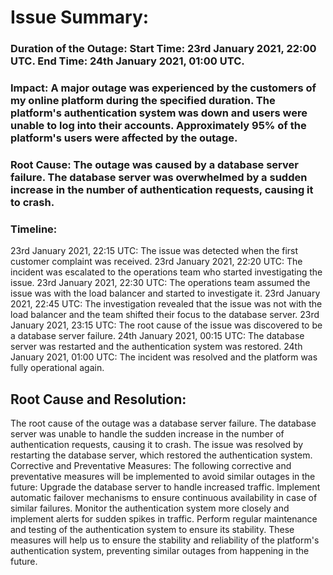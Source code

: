 # Issue Summary:

### Duration of the Outage: Start Time: 23rd January 2021, 22:00 UTC. End Time: 24th January 2021, 01:00 UTC.

### Impact: A major outage was experienced by the customers of my online platform during the specified duration. The platform's authentication system was down and users were unable to log into their accounts. Approximately 95% of the platform's users were affected by the outage.

### Root Cause: The outage was caused by a database server failure. The database server was overwhelmed by a sudden increase in the number of authentication requests, causing it to crash.

### Timeline:

23rd January 2021, 22:15 UTC: The issue was detected when the first customer complaint was received.
23rd January 2021, 22:20 UTC: The incident was escalated to the operations team who started investigating the issue.
23rd January 2021, 22:30 UTC: The operations team assumed the issue was with the load balancer and started to investigate it.
23rd January 2021, 22:45 UTC: The investigation revealed that the issue was not with the load balancer and the team shifted their focus to the database server.
23rd January 2021, 23:15 UTC: The root cause of the issue was discovered to be a database server failure.
24th January 2021, 00:15 UTC: The database server was restarted and the authentication system was restored.
24th January 2021, 01:00 UTC: The incident was resolved and the platform was fully operational again.

## Root Cause and Resolution:

The root cause of the outage was a database server failure. The database server was unable to handle the sudden increase in the number of authentication requests, causing it to crash. The issue was resolved by restarting the database server, which restored the authentication system.
Corrective and Preventative Measures:
The following corrective and preventative measures will be implemented to avoid similar outages in the future:
Upgrade the database server to handle increased traffic.
Implement automatic failover mechanisms to ensure continuous availability in case of similar failures.
Monitor the authentication system more closely and implement alerts for sudden spikes in traffic.
Perform regular maintenance and testing of the authentication system to ensure its stability.
These measures will help us to ensure the stability and reliability of the platform's authentication system, preventing similar outages from happening in the future.
